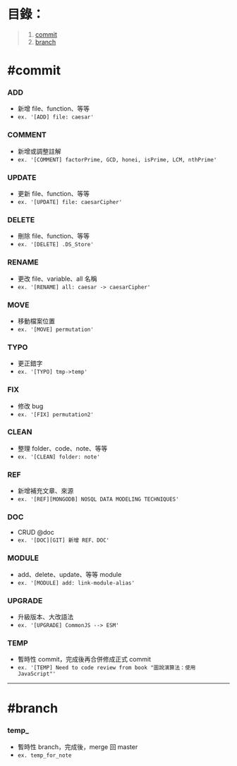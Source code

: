  <!-- note the specification for git -->

# 目錄：

> 1. [commit](#commit)
> 2. [branch](#branch)

# #commit

### ADD

- 新增 file、function、等等
- `ex. '[ADD] file: caesar'`

### COMMENT

- 新增或調整註解
- `ex. '[COMMENT] factorPrime, GCD, honei, isPrime, LCM, nthPrime'`

### UPDATE

- 更新 file、function、等等
- `ex. '[UPDATE] file: caesarCipher'`

### DELETE

- 刪除 file、function、等等
- `ex. '[DELETE] .DS_Store'`

### RENAME

- 更改 file、variable、all 名稱
- `ex. '[RENAME] all: caesar -> caesarCipher'`

### MOVE

- 移動檔案位置
- `ex. '[MOVE] permutation'`

### TYPO

- 更正錯字
- `ex. '[TYPO] tmp->temp'`

### FIX

- 修改 bug
- `ex. '[FIX] permutation2'`

### CLEAN

- 整理 folder、code、note、等等
- `ex. '[CLEAN] folder: note'`

### REF

- 新增補充文章、來源
- `ex. '[REF][MONGODB] NOSQL DATA MODELING TECHNIQUES'`

### DOC

- CRUD @doc
- `ex. '[DOC][GIT] 新增 REF、DOC'`

### MODULE

- add、delete、update、等等 module
- `ex. '[MODULE] add: link-module-alias'`

### UPGRADE

- 升級版本、大改語法
- `ex. '[UPGRADE] CommonJS --> ESM'`

### TEMP

- 暫時性 commit，完成後再合併修成正式 commit
- `ex. '[TEMP] Need to code review from book "圖說演算法：使用 JavaScript"'`

---

# #branch

### temp\_

- 暫時性 branch，完成後，merge 回 master
- `ex. temp_for_note`
